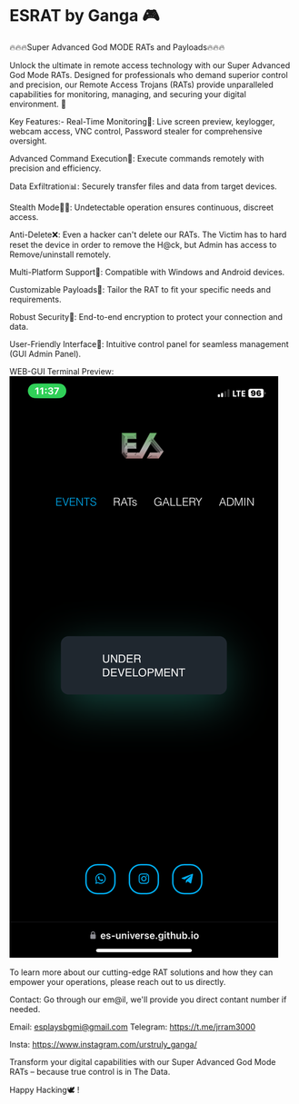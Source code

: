 # ESRAT by Ganga 🎮
🔥🔥🔥Super Advanced God MODE RATs and Payloads🔥🔥🔥

Unlock the ultimate in remote access technology with our Super Advanced God Mode RATs. Designed for professionals who demand superior control and precision, our Remote Access Trojans (RATs) provide unparalleled capabilities for monitoring, managing, and securing your digital environment. 🙊

Key Features:-
Real-Time Monitoring📲: Live screen preview, keylogger, webcam access, VNC control, Password stealer for comprehensive oversight.

Advanced Command Execution🛜: Execute commands remotely with precision and efficiency.

Data Exfiltration📊: Securely transfer files and data from target devices.

Stealth Mode🕵️‍♂️: Undetectable operation ensures continuous, discreet access.

Anti-Delete❌: Even a hacker can't delete our RATs. The Victim has to hard reset the device in order to remove the H@ck, but Admin has access to Remove/uninstall remotely.

Multi-Platform Support🤖: Compatible with Windows and Android devices.

Customizable Payloads🚨: Tailor the RAT to fit your specific needs and requirements.

Robust Security🔐: End-to-end encryption to protect your connection and data.

User-Friendly Interface📱: Intuitive control panel for seamless management (GUI Admin Panel).


WEB-GUI Terminal Preview:
[![Your Web-GUI-Terminal Home Preview](/img/guipreview.PNG)](https://es-universe.github.io/ESRAT/)


To learn more about our cutting-edge RAT solutions and how they can empower your operations, please reach out to us directly.

Contact: Go through our em@il, we'll provide you direct contant number if needed.


Email: esplaysbgmi@gmail.com
Telegram: https://t.me/jrram3000

Insta: https://www.instagram.com/urstruly_ganga/

Transform your digital capabilities with our Super Advanced God Mode RATs – because true control is in The Data.

Happy Hacking🕊️ !
